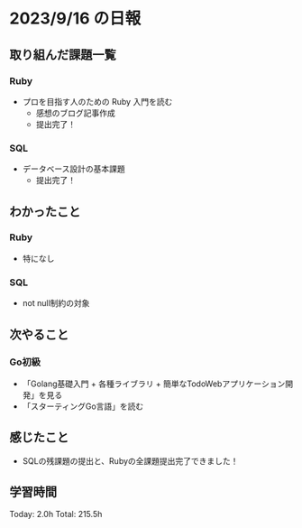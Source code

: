 # 2023/9/16 の日報

## 取り組んだ課題一覧

### Ruby

- プロを目指す人のための Ruby 入門を読む
  - 感想のブログ記事作成
  - 提出完了！

### SQL

- データベース設計の基本課題
  - 提出完了！

## わかったこと

### Ruby

- 特になし

### SQL

- not null制約の対象

## 次やること

### Go初級

- 「Golang基礎入門 + 各種ライブラリ + 簡単なTodoWebアプリケーション開発」を見る
- 「スターティングGo言語」を読む

## 感じたこと

- SQLの残課題の提出と、Rubyの全課題提出完了できました！
  
## 学習時間

Today: 2.0h
Total: 215.5h
